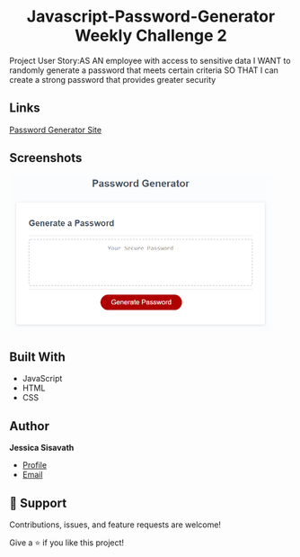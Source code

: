 <h1 align="center">Javascript-Password-Generator Weekly Challenge 2 </h1>

<p align="left">Project User Story:AS AN employee with access to sensitive data
I WANT to randomly generate a password that meets certain criteria
SO THAT I can create a strong password that provides greater security</p>

## Links

<p><a href="https://jessiferizzo.github.io/Javascript-Password-Generator/">Password Generator Site</a></p>

## Screenshots

![](password.png)

## Built With

- JavaScript
- HTML
- CSS

## Author

**Jessica Sisavath**

- [Profile]()
- [Email](mailto:jsisavath@gmail?subject=Hi "Hi!")


## 🤝 Support

Contributions, issues, and feature requests are welcome!

Give a ⭐️ if you like this project!
